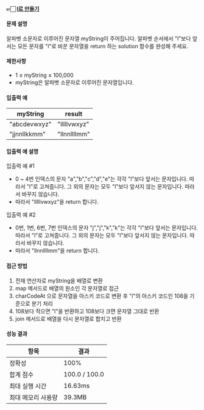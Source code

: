 #### 👉🏻 [l로 만들기](https://school.programmers.co.kr/learn/courses/30/lessons/181834)

#### 문제 설명

알파벳 소문자로 이루어진 문자열 myString이 주어집니다. 알파벳 순서에서 "l"보다 앞서는 모든 문자를 "l"로 바꾼 문자열을 return 하는 solution 함수를 완성해 주세요.

#### 제한사항

- 1 ≤ myString ≤ 100,000
- myString은 알파벳 소문자로 이루어진 문자열입니다.

#### 입출력 예

| myString     | result       |
| ------------ | ------------ |
| "abcdevwxyz" | "lllllvwxyz" |
| "jjnnllkkmm" | "llnnllllmm" |

#### 입출력 예 설명

입출력 예 #1

- 0 ~ 4번 인덱스의 문자 "a","b","c","d","e"는 각각 "l"보다 앞서는 문자입니다. 따라서 "l"로 고쳐줍니다.
  그 외의 문자는 모두 "l"보다 앞서지 않는 문자입니다. 따라서 바꾸지 않습니다.
- 따라서 "lllllvwxyz"을 return 합니다.

입출력 예 #2

- 0번, 1번, 6번, 7번 인덱스의 문자 "j","j","k","k"는 각각 "l"보다 앞서는 문자입니다. 따라서 "l"로 고쳐줍니다.
  그 외의 문자는 모두 "l"보다 앞서지 않는 문자입니다. 따라서 바꾸지 않습니다.
- 따라서 "llnnllllmm"을 return 합니다.

#### 접근 방법

1. 전재 연산자로 myString을 배열로 변환
2. map 메서드로 배열의 원소인 각 문자열로 접근
3. charCodeAt 으로 문자열을 아스키 코드로 변환 후 "l"의 아스키 코드인 108을 기준으로 분기 처리
4. 108보다 작으면 "l"을 반환하고 108보다 크면 문자열 그대로 반환
5. join 메서드로 배열을 다시 문자열로 합치고 반환

#### 성능 결과

| 항목               | 결과          |
| ------------------ | ------------- |
| 정확성             | 100%          |
| 합계 점수          | 100.0 / 100.0 |
| 최대 실행 시간     | 16.63ms       |
| 최대 메모리 사용량 | 39.3MB        |
